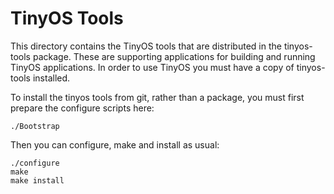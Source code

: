 TinyOS Tools
============

This directory contains the TinyOS tools that are distributed in the
tinyos-tools package. These are supporting applications for building and
running TinyOS applications. In order to use TinyOS you must have a copy
of tinyos-tools installed.

To install the tinyos tools from git, rather than a package, you must first
prepare the configure scripts here:

    ./Bootstrap

Then you can configure, make and install as usual:

    ./configure
    make
    make install
